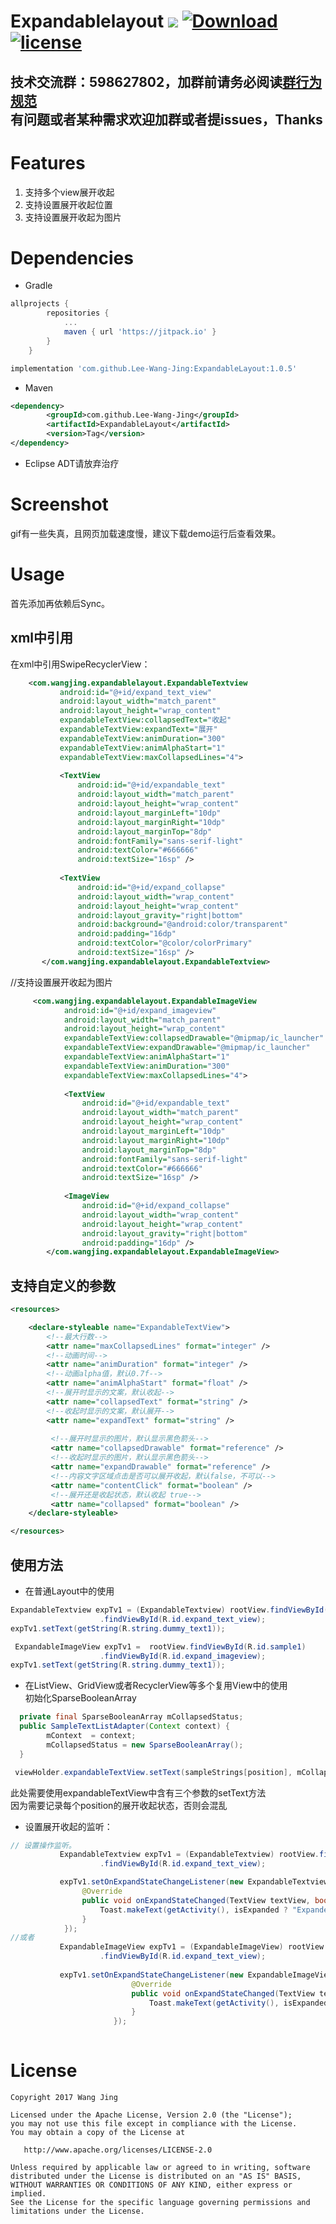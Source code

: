 # Expandablelayout [![](https://ci.novoda.com/buildStatus/icon?job=bintray-release)](https://ci.novoda.com/job/bintray-release/lastBuild/console) [![Download](https://api.bintray.com/packages/wangjinggm/maven/expandablelayout/images/download.svg) ](https://bintray.com/wangjinggm/maven/expandablelayout/_latestVersion) [![license](http://img.shields.io/badge/license-Apache2.0-brightgreen.svg?style=flat)](https://github.com/Lee-Wang-Jing/ExpandableLayout/blob/master/LICENSE) 

技术交流群：598627802，加群前请务必阅读[群行为规范](https://github.com/Lee-Wang-Jing/GroupStandard)     
有问题或者某种需求欢迎加群或者提issues，Thanks
----
# Features
1. 支持多个view展开收起
2. 支持设置展开收起位置
3. 支持设置展开收起为图片


# Dependencies
* Gradle
```groovy
allprojects {
		repositories {
			...
			maven { url 'https://jitpack.io' }
		}
	}
```
	
```groovy
implementation 'com.github.Lee-Wang-Jing:ExpandableLayout:1.0.5'
```
* Maven
```xml
<dependency>
	    <groupId>com.github.Lee-Wang-Jing</groupId>
	    <artifactId>ExpandableLayout</artifactId>
	    <version>Tag</version>
</dependency>
```

* Eclipse ADT请放弃治疗

# Screenshot
gif有一些失真，且网页加载速度慢，建议下载demo运行后查看效果。  

# Usage
首先添加再依赖后Sync。

## xml中引用
在xml中引用SwipeRecyclerView：
```xml
    <com.wangjing.expandablelayout.ExpandableTextview
           android:id="@+id/expand_text_view"
           android:layout_width="match_parent"
           android:layout_height="wrap_content"
           expandableTextView:collapsedText="收起"
           expandableTextView:expandText="展开"
           expandableTextView:animDuration="300"
           expandableTextView:animAlphaStart="1"
           expandableTextView:maxCollapsedLines="4">
   
           <TextView
               android:id="@+id/expandable_text"
               android:layout_width="match_parent"
               android:layout_height="wrap_content"
               android:layout_marginLeft="10dp"
               android:layout_marginRight="10dp"
               android:layout_marginTop="8dp"
               android:fontFamily="sans-serif-light"
               android:textColor="#666666"
               android:textSize="16sp" />
   
           <TextView
               android:id="@+id/expand_collapse"
               android:layout_width="wrap_content"
               android:layout_height="wrap_content"
               android:layout_gravity="right|bottom"
               android:background="@android:color/transparent"
               android:padding="16dp"
               android:textColor="@color/colorPrimary"
               android:textSize="16sp" />
       </com.wangjing.expandablelayout.ExpandableTextview>
```
//支持设置展开收起为图片
```xml
     <com.wangjing.expandablelayout.ExpandableImageView
            android:id="@+id/expand_imageview"
            android:layout_width="match_parent"
            android:layout_height="wrap_content"
            expandableTextView:collapsedDrawable="@mipmap/ic_launcher"
            expandableTextView:expandDrawable="@mipmap/ic_launcher"
            expandableTextView:animAlphaStart="1"
            expandableTextView:animDuration="300"
            expandableTextView:maxCollapsedLines="4">
    
            <TextView
                android:id="@+id/expandable_text"
                android:layout_width="match_parent"
                android:layout_height="wrap_content"
                android:layout_marginLeft="10dp"
                android:layout_marginRight="10dp"
                android:layout_marginTop="8dp"
                android:fontFamily="sans-serif-light"
                android:textColor="#666666"
                android:textSize="16sp" />
    
            <ImageView
                android:id="@+id/expand_collapse"
                android:layout_width="wrap_content"
                android:layout_height="wrap_content"
                android:layout_gravity="right|bottom"
                android:padding="16dp" />
        </com.wangjing.expandablelayout.ExpandableImageView>
```
## 支持自定义的参数
```xml
<resources>

    <declare-styleable name="ExpandableTextView">
        <!--最大行数-->
        <attr name="maxCollapsedLines" format="integer" />
        <!--动画时间-->
        <attr name="animDuration" format="integer" />
        <!--动画alpha值，默认0.7f-->
        <attr name="animAlphaStart" format="float" />
        <!--展开时显示的文案，默认收起-->
        <attr name="collapsedText" format="string" />
        <!--收起时显示的文案，默认展开-->
        <attr name="expandText" format="string" />
        
         <!--展开时显示的图片，默认显示黑色箭头-->
         <attr name="collapsedDrawable" format="reference" />
         <!--收起时显示的图片，默认显示黑色箭头-->
         <attr name="expandDrawable" format="reference" />
         <!--内容文字区域点击是否可以展开收起，默认false，不可以-->
         <attr name="contentClick" format="boolean" />
         <!--展开还是收起状态，默认收起 true-->
         <attr name="collapsed" format="boolean" />
    </declare-styleable>

</resources>
```

## 使用方法

* 在普通Layout中的使用 
```java
ExpandableTextview expTv1 = (ExpandableTextview) rootView.findViewById(R.id.sample1)
                    .findViewById(R.id.expand_text_view);
expTv1.setText(getString(R.string.dummy_text1));

 ExpandableImageView expTv1 =  rootView.findViewById(R.id.sample1)
                    .findViewById(R.id.expand_imageview);
expTv1.setText(getString(R.string.dummy_text1));
```
* 在ListView、GridView或者RecyclerView等多个复用View中的使用     
初始化SparseBooleanArray
```java
  private final SparseBooleanArray mCollapsedStatus;
  public SampleTextListAdapter(Context context) {
        mContext  = context;
        mCollapsedStatus = new SparseBooleanArray();
  }
```
   
```java
 viewHolder.expandableTextView.setText(sampleStrings[position], mCollapsedStatus, position);
```
此处需要使用expandableTextView中含有三个参数的setText方法     
因为需要记录每个position的展开收起状态，否则会混乱

* 设置展开收起的监听：
```java
// 设置操作监听。
           ExpandableTextview expTv1 = (ExpandableTextview) rootView.findViewById(R.id.sample1)
                    .findViewById(R.id.expand_text_view);

           expTv1.setOnExpandStateChangeListener(new ExpandableTextview.OnExpandStateChangeListener() {
                @Override
                public void onExpandStateChanged(TextView textView, boolean isExpanded) {
                    Toast.makeText(getActivity(), isExpanded ? "Expanded" : "Collapsed", Toast.LENGTH_SHORT).show();
                }
            });
//或者
           ExpandableImageView expTv1 = (ExpandableImageView) rootView.findViewById(R.id.sample1)
                    .findViewById(R.id.expand_text_view);
           
           expTv1.setOnExpandStateChangeListener(new ExpandableImageView.OnExpandStateChangeListener() {
                           @Override
                           public void onExpandStateChanged(TextView textView, boolean isExpanded) {
                               Toast.makeText(getActivity(), isExpanded ? "Expanded" : "Collapsed", Toast.LENGTH_SHORT).show();
                           }
                       });
 

```

# License
```text
Copyright 2017 Wang Jing

Licensed under the Apache License, Version 2.0 (the "License");
you may not use this file except in compliance with the License.
You may obtain a copy of the License at

   http://www.apache.org/licenses/LICENSE-2.0

Unless required by applicable law or agreed to in writing, software
distributed under the License is distributed on an "AS IS" BASIS,
WITHOUT WARRANTIES OR CONDITIONS OF ANY KIND, either express or implied.
See the License for the specific language governing permissions and
limitations under the License.
```